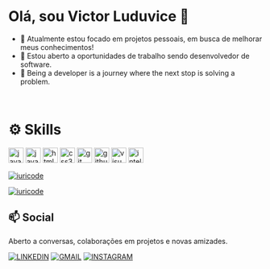 # Olá, sou Victor Luduvice 👋

  - 🌸 Atualmente estou focado em projetos pessoais, em busca de melhorar meus conhecimentos!
  - 💼 Estou aberto a oportunidades de trabalho sendo desenvolvedor de software.
  - 🌱 Being a developer is a journey where the next stop is solving a problem.
</br>

# ⚙ Skills
<img width="30" height="30" src="https://img.icons8.com/color/48/java-coffee-cup-logo--v1.png" alt="java-coffee-cup-logo--v1"/>
<img width="30" height="30" src="https://img.icons8.com/pulsar-color/48/javascript.png" alt="javascript"/>
<img width="30" height="30" src="https://img.icons8.com/pulsar-color/48/html-5.png" alt="html-5"/>
<img width="30" height="30" src="https://img.icons8.com/pulsar-color/48/css3.png" alt="css3"/>
<img width="30" height="30" src="https://img.icons8.com/pulsar-color/48/git.png" alt="git"/>
<img width="30" height="30" src="https://img.icons8.com/3d-fluency/94/github.png" alt="github"/>
<img width="30" height="30" src="https://img.icons8.com/color/48/visual-studio-code-2019.png" alt="visual-studio-code-2019"/>
<img width="30" height="" src="https://img.icons8.com/plasticine/100/intellij-idea.png" alt="intellij-idea"/>

<br/>

[![iuricode](https://github-readme-stats.vercel.app/api?username=VictorLuduvice7&theme=radical)](https://github.com/VictorLuduvice7)

[![iuricode](https://github-readme-stats.vercel.app/api/top-langs/?username=VictorLuduvice7&hide=html&layout=compact&theme=radical)](https://github.com/VictorLuduvice7)

## 📫 Social

Aberto a conversas, colaborações em projetos e novas amizades.

[![LINKEDIN](https://img.shields.io/badge/LinkedIn-0077B5?style=for-the-badge&logo=linkedin&logoColor=white)](https://www.linkedin.com/in/jo%C3%A3o-victor-luduvice-7b4827264/)
[![GMAIL](https://img.shields.io/badge/Gmail-D14836?style=for-the-badge&logo=gmail&logoColor=white)](contatovct777@gmial.com)
[![INSTAGRAM](https://img.shields.io/badge/Instagram-E4405F?style=for-the-badge&logo=instagram&logoColor=white)](https://www.instagram.com/igviictor/)








 
 
